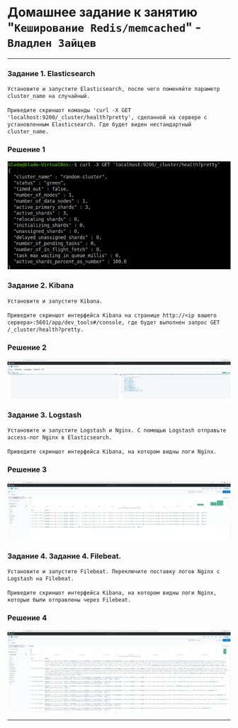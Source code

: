 # Домашнее задание к занятию "`Кеширование Redis/memcached`" - `Владлен Зайцев`


---

### Задание 1. Elasticsearch

	Установите и запустите Elasticsearch, после чего поменяйте параметр cluster_name на случайный.

	Приведите скриншот команды 'curl -X GET 'localhost:9200/_cluster/health?pretty', сделанной на сервере с установленным Elasticsearch. Где будет виден нестандартный cluster_name.

### Решение 1

![ELK-Cluster_name- В.А.Зайцев](https://github.com/vladrabbit/hw_img/blob/main/img/elk-1.png)

	


### Задание 2. Kibana

	Установите и запустите Kibana.

	Приведите скриншот интерфейса Kibana на странице http://<ip вашего сервера>:5601/app/dev_tools#/console, где будет выполнен запрос GET /_cluster/health?pretty.

### Решение 2

![Kibana- В.А.Зайцев](https://github.com/vladrabbit/hw_img/blob/main/img/kibana-1.png)


### Задание 3. Logstash

	Установите и запустите Logstash и Nginx. С помощью Logstash отправьте access-лог Nginx в Elasticsearch.

	Приведите скриншот интерфейса Kibana, на котором видны логи Nginx.

### Решение 3
	
![Logstash- В.А.Зайцев](https://github.com/vladrabbit/hw_img/blob/main/img/logstash-1.png)


### Задание 4. Задание 4. Filebeat.

	Установите и запустите Filebeat. Переключите поставку логов Nginx с Logstash на Filebeat.

	Приведите скриншот интерфейса Kibana, на котором видны логи Nginx, которые были отправлены через Filebeat.

### Решение 4

![Filebeat- В.А.Зайцев](https://github.com/vladrabbit/hw_img/blob/main/img/filebeats.png) 
 
---
